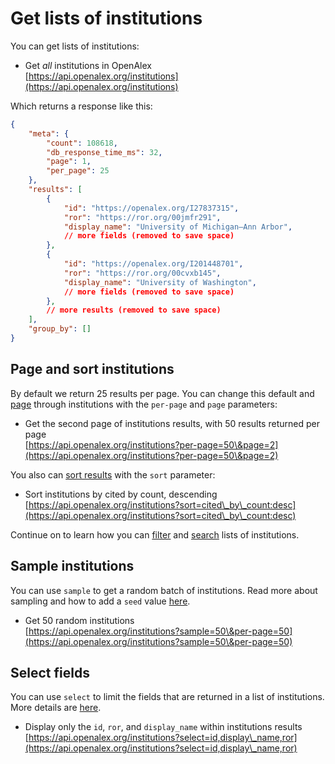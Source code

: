 # Get lists of institutions

You can get lists of institutions:

* Get _all_ institutions in OpenAlex\
  [https://api.openalex.org/institutions](https://api.openalex.org/institutions)

Which returns a response like this:

```json
{
    "meta": {
        "count": 108618,
        "db_response_time_ms": 32,
        "page": 1,
        "per_page": 25
    },
    "results": [
        {
            "id": "https://openalex.org/I27837315",
            "ror": "https://ror.org/00jmfr291",
            "display_name": "University of Michigan–Ann Arbor",
            // more fields (removed to save space)
        },
        {
            "id": "https://openalex.org/I201448701",
            "ror": "https://ror.org/00cvxb145",
            "display_name": "University of Washington",
            // more fields (removed to save space)
        },
        // more results (removed to save space)
    ],
    "group_by": []
}
```

## Page and sort institutions

By default we return 25 results per page. You can change this default and [page](../../how-to-use-the-api/get-lists-of-entities/paging.md) through institutions with the `per-page` and `page` parameters:

* Get the second page of institutions results, with 50 results returned per page\
  [https://api.openalex.org/institutions?per-page=50\&page=2](https://api.openalex.org/institutions?per-page=50\&page=2)

You also can [sort results](../../how-to-use-the-api/get-lists-of-entities/sort-entity-lists.md) with the `sort` parameter:

* Sort institutions by cited by count, descending\
  [https://api.openalex.org/institutions?sort=cited\_by\_count:desc](https://api.openalex.org/institutions?sort=cited\_by\_count:desc)

Continue on to learn how you can [filter](filter-institutions.md) and [search](search-institutions.md) lists of institutions.

## Sample institutions

You can use `sample` to get a random batch of institutions. Read more about sampling and how to add a `seed` value [here](../../how-to-use-the-api/get-lists-of-entities/sample-entity-lists.md).

* Get 50 random institutions\
  [https://api.openalex.org/institutions?sample=50\&per-page=50](https://api.openalex.org/institutions?sample=50\&per-page=50)

## Select fields

You can use `select` to limit the fields that are returned in a list of institutions. More details are [here](../../how-to-use-the-api/get-lists-of-entities/select-fields.md).

* Display only the `id`, `ror`, and `display_name` within institutions results\
  [https://api.openalex.org/institutions?select=id,display\_name,ror](https://api.openalex.org/institutions?select=id,display\_name,ror)
